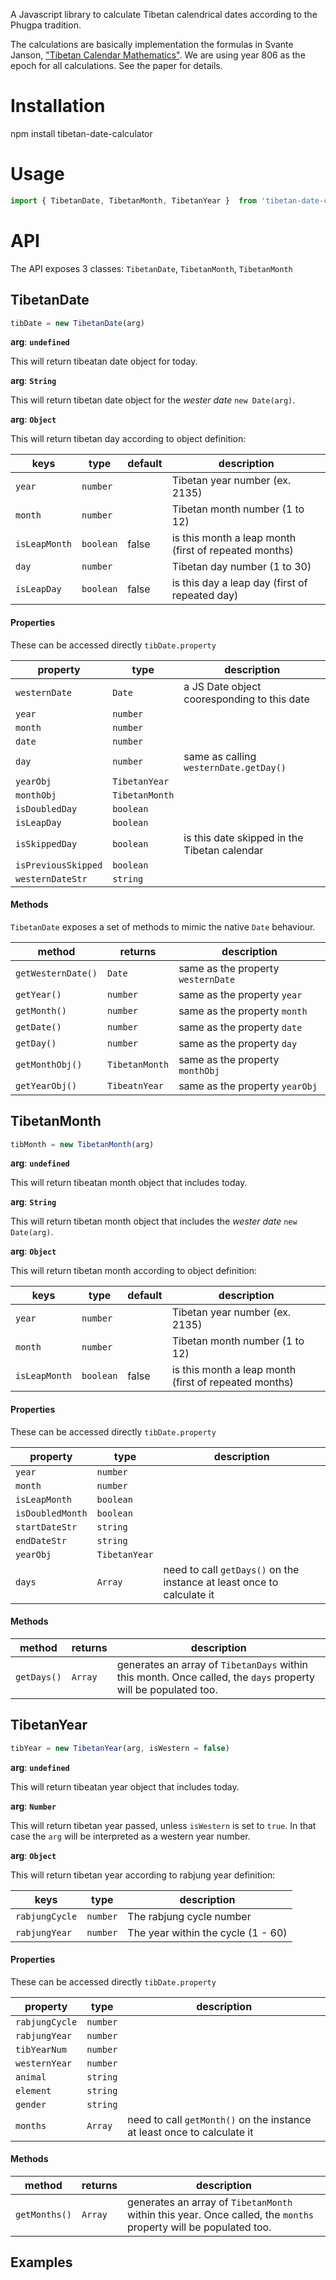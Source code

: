 A Javascript library to calculate Tibetan calendrical dates according
to the Phugpa tradition. 

The calculations are basically implementation the formulas in Svante Janson,
["Tibetan Calendar Mathematics"](http://www2.math.uu.se/~svante/papers/calendars/tibet.pdf). We are using year 806 as the epoch for all calculations. See the paper for details.

# Installation
npm install tibetan-date-calculator

# Usage
```javascript
import { TibetanDate, TibetanMonth, TibetanYear }  from 'tibetan-date-calculator';
```

# API
The API exposes 3 classes: `TibetanDate`, `TibetanMonth`, `TibetanMonth`

## TibetanDate

```javascript
tibDate = new TibetanDate(arg)
```

__arg__: __`undefined`__

This will return tibeatan date object for today.

__arg__: __`String`__

This will return tibetan date object for the _wester date_ `new Date(arg)`.

__arg__: __`Object`__

This will return tibetan day according to object definition:

| keys           | type      | default | description                                          |
| -------------- | --------- | ------- | ---------------------------------------------------- |
| `year`         | `number`  |         | Tibetan year number (ex. 2135)                       |
| `month`        | `number`  |         | Tibetan month number (1 to 12)                       |
| `isLeapMonth`  | `boolean` | false   | is this month a leap month (first of repeated months)|
| `day`          | `number`  |         | Tibetan day number (1 to 30)                         |
| `isLeapDay`    | `boolean` | false   | is this day a leap day (first of repeated day)       |

#### Properties

These can be accessed directly `tibDate.property`

| property            | type           | description                                          |
| ------------------- | -------------- | ---------------------------------------------------- |
| `westernDate`       | `Date`         | a JS Date object cooresponding to this date          |
| `year`              | `number`       |  |
| `month`             | `number`       |  | 
| `date`              | `number`       |  |
| `day`               | `number`       | same as calling `westernDate.getDay()` |
| `yearObj`           | `TibetanYear`  |  |
| `monthObj`          | `TibetanMonth` |  |
| `isDoubledDay`      | `boolean`      |  |
| `isLeapDay`         | `boolean`      |  |
| `isSkippedDay`      | `boolean`      | is this date skipped in the Tibetan calendar         |
| `isPreviousSkipped` | `boolean`      |  |
| `westernDateStr`    | `string`       |  |

#### Methods

`TibetanDate` exposes a set of methods to mimic the native `Date` behaviour.

| method              | returns        | description                         |
| ------------------- | -------------- | ----------------------------------- |
| `getWesternDate()`  | `Date`         | same as the property `westernDate`  |
| `getYear()`         | `number`       | same as the property `year`         |
| `getMonth()`        | `number`       | same as the property `month`        |
| `getDate()`         | `number`       | same as the property `date`         |
| `getDay()`          | `number`       | same as the property `day`          |
| `getMonthObj()`     | `TibetanMonth` | same as the property `monthObj`     | 
| `getYearObj()`      | `TibeatnYear`  | same as the property `yearObj`      | 

## TibetanMonth

```javascript
tibMonth = new TibetanMonth(arg)
```

__arg__: __`undefined`__

This will return tibeatan month object that includes today.

__arg__: __`String`__

This will return tibetan month object that includes the _wester date_ `new Date(arg)`.

__arg__: __`Object`__

This will return tibetan month according to object definition:

| keys           | type      | default | description                                          |
| -------------- | --------- | ------- | ---------------------------------------------------- |
| `year`         | `number`  |         | Tibetan year number (ex. 2135)                       |
| `month`        | `number`  |         | Tibetan month number (1 to 12)                       |
| `isLeapMonth`  | `boolean` | false   | is this month a leap month (first of repeated months)|

#### Properties

These can be accessed directly `tibDate.property`

| property            | type           | description                                          |
| ------------------- | -------------- | ---------------------------------------------------- |
| `year`              | `number`       |  |
| `month`             | `number`       |  | 
| `isLeapMonth`       | `boolean`      |  |
| `isDoubledMonth`    | `boolean`      |  |
| `startDateStr`      | `string`       |  |
| `endDateStr`        | `string`       |  |
| `yearObj`           | `TibetanYear`  |  |
| `days`              | `Array`        | need to call `getDays()` on the instance at least once to calculate it |

#### Methods

| method              | returns        | description                                          |
| ------------------- | -------------- | ---------------------------------------------------- |
| `getDays()`         | `Array`        | generates an array of `TibetanDays` within this month. Once called, the `days` property will be populated too.  |

## TibetanYear

```javascript
tibYear = new TibetanYear(arg, isWestern = false)
```

__arg__: __`undefined`__

This will return tibeatan year object that includes today.

__arg__: __`Number`__

This will return tibetan year passed, unless `isWestern` is set to `true`. In that case the `arg` will be interpreted as a western year number.

__arg__: __`Object`__

This will return tibetan year according to rabjung year definition:

| keys           | type      | description                                |
| -------------- | --------- | ------------------------------------------ |
| `rabjungCycle` | `number`  | The rabjung cycle number                   |
| `rabjungYear`  | `number`  | The year within the cycle (1 - 60)         |

#### Properties

These can be accessed directly `tibDate.property`

| property        | type      | description                                          |
| --------------- | --------- | ---------------------------------------------------- |
| `rabjungCycle`  | `number`  |  |
| `rabjungYear`   | `number`  |  | 
| `tibYearNum`    | `number`  |  |
| `westernYear`   | `number`  |  |
| `animal`        | `string`  |  |
| `element`       | `string`  |  |
| `gender`        | `string`  |  |
| `months`         | `Array`   | need to call `getMonth()` on the instance at least once to calculate it |

#### Methods

| method              | returns        | description                                          |
| ------------------- | -------------- | ---------------------------------------------------- |
| `getMonths()`       | `Array`        | generates an array of `TibetanMonth` within this year. Once called, the `months` property will be populated too.  |

## Examples ##
